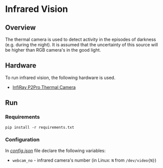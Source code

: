 # Infrared Vision

## Overview

The thermal camera is used to detect activity in the episodes of darkness (e.g. during the night). It is assumed that the uncertainty of this source will be higher than RGB camera's in the good light. 

## Hardware

To run infrared vision, the following hardware is used. 
* [InfiRay P2Pro Thermal Camera](https://manuals.plus/infiray/p2-pro-thermal-camera-manual)

## Run

### Requirements

```shell
pip install -r requirements.txt
```

### Configuration

In [*config.json*](config.json) file declare the following variables:
* `webcam_no` - infrared camera's number (in Linux: `N` from `/dev/video{N}`)